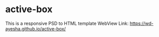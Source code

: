 # active-box
This is a responsive PSD to HTML template
WebView Link: https://wd-ayesha.github.io/active-box/
